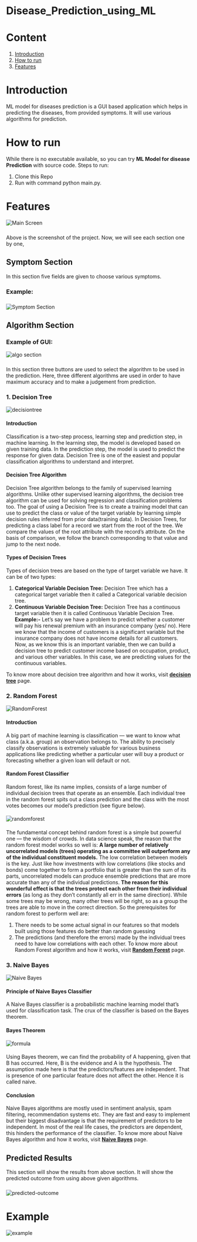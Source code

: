 # Disease_Prediction_using_ML

# Content
1. [Introduction](#Introduction)
2. [How to run](#How-to-run)
3. [Features](#Features)

# Introduction
ML model for diseases prediction is a GUI based application which helps in predicting the diseases, from provided symptoms. It will use various algorithms for prediction.

# How to run
While there is no executable available, so you can try **ML Model for disease Prediction** with source code.
Steps to run:
1. Clone this Repo
2. Run with command python main.py.
   
# Features
![Main Screen](https://github.com/KhursheedIram/Disease_Prediction_using_ML/blob/main/imgs/gui1.PNG)
###
Above is the screenshot of the project.
Now, we will see each section one by one,
## Symptom Section
In this section five fields are given to choose various symptoms. 
### Example: 
###
![Symptom Section](https://github.com/KhursheedIram/Disease_Prediction_using_ML/blob/main/imgs/gui-symptoms.PNG)
## Algorithm Section
### Example of GUI: 
![algo section](https://github.com/N-NeelPatel/ML-Model-for-Disease-Prediction/blob/master/imgs/gui-algo.PNG)
###
In this section three buttons are used to select the algorithm to be used in the prediction. Here, three different algorithms are used in order to have maximum accuracy and to make a judgement from prediction.
### 1. Decision Tree
![decisiontree](https://github.com/N-NeelPatel/ML-Model-for-Disease-Prediction/blob/master/imgs/decision.gif)
#### Introduction
Classification is a two-step process, learning step and prediction step, in machine learning. In the learning step, the model is developed based on given training data. In the prediction step, the model is used to predict the response for given data. Decision Tree is one of the easiest and popular classification algorithms to understand and interpret.
#### Decision Tree Algorithm
Decision Tree algorithm belongs to the family of supervised learning algorithms. Unlike other supervised learning algorithms, the decision tree algorithm can be used for solving regression and classification problems too. The goal of using a Decision Tree is to create a training model that can use to predict the class or value of the target variable by learning simple decision rules inferred from prior data(training data). In Decision Trees, for predicting a class label for a record we start from the root of the tree. We compare the values of the root attribute with the record’s attribute. On the basis of comparison, we follow the branch corresponding to that value and jump to the next node.
#### Types of Decision Trees
Types of decision trees are based on the type of target variable we have. It can be of two types:
1. **Categorical Variable Decision Tree:** Decision Tree which has a categorical target variable then it called a Categorical variable decision tree.
2. **Continuous Variable Decision Tree:** Decision Tree has a continuous target variable then it is called Continuous Variable Decision Tree.
**Example:-** Let’s say we have a problem to predict whether a customer will pay his renewal premium with an insurance company (yes/ no). Here we know that the income of customers is a significant variable but the insurance company does not have income details for all customers. Now, as we know this is an important variable, then we can build a decision tree to predict customer income based on occupation, product, and various other variables. In this case, we are predicting values for the continuous variables.

To know more about decision tree algorithm and how it works, visit **[decision tree](https://dataaspirant.com/2017/01/30/how-decision-tree-algorithm-works/)** page.
### 2. Random Forest
![RandomForest](https://github.com/N-NeelPatel/ML-Model-for-Disease-Prediction/blob/master/imgs/random.jpeg)
#### Introduction
A big part of machine learning is classification — we want to know what class (a.k.a. group) an observation belongs to. The ability to precisely classify observations is extremely valuable for various business applications like predicting whether a particular user will buy a product or forecasting whether a given loan will default or not.
#### Random Forest Classifier
Random forest, like its name implies, consists of a large number of individual decision trees that operate as an ensemble. Each individual tree in the random forest spits out a class prediction and the class with the most votes becomes our model’s prediction (see figure below).
####
![randomforest](https://github.com/N-NeelPatel/ML-Model-for-Disease-Prediction/blob/master/imgs/random2.jpeg)
####
The fundamental concept behind random forest is a simple but powerful one — the wisdom of crowds. In data science speak, the reason that the random forest model works so well is: **A large number of relatively uncorrelated models (trees) operating as a committee will outperform any of the individual constituent models.**
The low correlation between models is the key. Just like how investments with low correlations (like stocks and bonds) come together to form a portfolio that is greater than the sum of its parts, uncorrelated models can produce ensemble predictions that are more accurate than any of the individual predictions. **The reason for this wonderful effect is that the trees protect each other from their individual errors** (as long as they don’t constantly all err in the same direction). While some trees may be wrong, many other trees will be right, so as a group the trees are able to move in the correct direction. So the prerequisites for random forest to perform well are:
1. There needs to be some actual signal in our features so that models built using those features do better than random guessing
2. The predictions (and therefore the errors) made by the individual trees need to have low correlations with each other.
To know more about Random Forest algorithm and how it works, visit **[Random Forest](https://towardsdatascience.com/understanding-random-forest-58381e0602d2)** page.
### 3. Naive Bayes
![Naive Bayes](https://github.com/N-NeelPatel/ML-Model-for-Disease-Prediction/blob/master/imgs/naive.jpeg)
#### Principle of Naive Bayes Classifier
A Naive Bayes classifier is a probabilistic machine learning model that’s used for classification task. The crux of the classifier is based on the Bayes theorem.
#### Bayes Theorem
![formula](https://github.com/N-NeelPatel/ML-Model-for-Disease-Prediction/blob/master/imgs/bayes.png)
####
Using Bayes theorem, we can find the probability of A happening, given that B has occurred. Here, B is the evidence and A is the hypothesis. The assumption made here is that the predictors/features are independent. That is presence of one particular feature does not affect the other. Hence it is called naive.
#### Conclusion
Naive Bayes algorithms are mostly used in sentiment analysis, spam filtering, recommendation systems etc. They are fast and easy to implement but their biggest disadvantage is that the requirement of predictors to be independent. In most of the real life cases, the predictors are dependent, this hinders the performance of the classifier.
To know more about Naive Bayes algorithm and how it works, visit **[Naive Bayes](https://towardsdatascience.com/naive-bayes-classifier-81d512f50a7c)** page.




## Predicted Results
This section will show the results from above section. It will show the predicted outcome from using above given algorithms.
###
![predicted-outcome](https://github.com/N-NeelPatel/ML-Model-for-Disease-Prediction/blob/master/imgs/gui-result.PNG)
# Example
![example](https://github.com/N-NeelPatel/ML-Model-for-Disease-Prediction/blob/master/imgs/gui-2.PNG)

